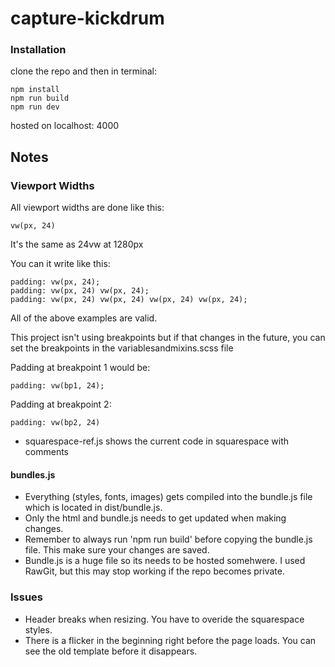# capture-kickdrum

### Installation
clone the repo and then in terminal:
```
npm install
npm run build
npm run dev
```
hosted on localhost: 4000

## Notes

### Viewport Widths
All viewport widths are done like this:
```
vw(px, 24)
```
It's the same as 24vw at 1280px

You can it write like this:
```
padding: vw(px, 24);
padding: vw(px, 24) vw(px, 24);
padding: vw(px, 24) vw(px, 24) vw(px, 24) vw(px, 24);
```
All of the above examples are valid.

This project isn't using breakpoints but if that changes in the future, you can set the breakpoints in the variablesandmixins.scss file

Padding at breakpoint 1 would be:
```
padding: vw(bp1, 24);
```
Padding at breakpoint 2:
```
padding: vw(bp2, 24)
```


* squarespace-ref.js shows the current code in squarespace with comments

#### bundles.js
* Everything (styles, fonts, images) gets compiled into the bundle.js file which is located in dist/bundle.js. 
* Only the html and bundle.js needs to get updated when making changes.
* Remember to always run 'npm run build' before copying the bundle.js file. This make sure your changes are saved.
* Bundle.js is a huge file so its needs to be hosted somehwere. I used RawGit, but this may stop working if the repo becomes private.

### Issues
* Header breaks when resizing. You have to overide the squarespace styles.
* There is a flicker in the beginning right before the page loads. You can see the old template before it disappears.

